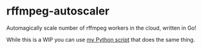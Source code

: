 # rffmpeg-autoscaler
Automagically scale number of rffmpeg workers in the cloud, written in Go!

While this is a WIP you can use [my Python script](https://github.com/aleksasiriski/hcloud-rffmpeg) that does the same thing.
